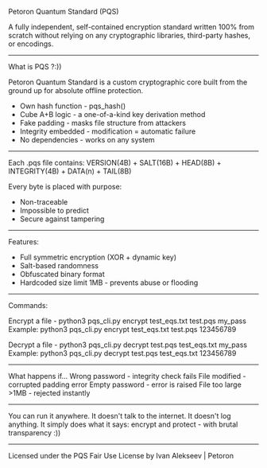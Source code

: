 Petoron Quantum Standard (PQS)

A fully independent, self-contained encryption standard written 100% from scratch without relying on any cryptographic libraries, third-party hashes, or encodings.

---

What is PQS ?:))

Petoron Quantum Standard is a custom cryptographic core built from the ground up for absolute offline protection.
- Own hash function - pqs_hash()
- Cube A+B logic - a one-of-a-kind key derivation method
- Fake padding - masks file structure from attackers
- Integrity embedded - modification = automatic failure
- No dependencies - works on any system

---

Each .pqs file contains:
VERSION(4B) + SALT(16B) + HEAD(8B) + INTEGRITY(4B) + DATA(n) + TAIL(8B)

Every byte is placed with purpose:
- Non-traceable
- Impossible to predict
- Secure against tampering

---

Features:
- Full symmetric encryption (XOR + dynamic key)
- Salt-based randomness
- Obfuscated binary format
- Hardcoded size limit 1MB - prevents abuse or flooding

---

Commands:

Encrypt a file - python3 pqs_cli.py encrypt test_eqs.txt test.pqs my_pass
Example:
python3 pqs_cli.py encrypt test_eqs.txt test.pqs 123456789

Decrypt a file - python3 pqs_cli.py decrypt test.pqs test_eqs.txt my_pass
Example:
python3 pqs_cli.py decrypt test.pqs test_eqs.txt 123456789

---

What happens if...
Wrong password - integrity check fails
File modified - corrupted padding error
Empty password - error is raised
File too large >1MB - rejected instantly

---

You can run it anywhere.
It doesn't talk to the internet. It doesn't log anything. It simply does what it says: encrypt and protect - with brutal transparency :))

---

Licensed under the PQS Fair Use License by Ivan Alekseev | Petoron

